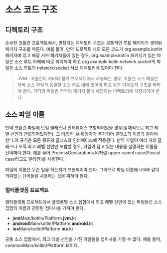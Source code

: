 # 소스 코드 구조

## 디렉토리 구조

순수한 코틀린 프로젝트에서, 권장되는 디렉토리 구조는 공통적인 루트 패키지가 생략된 패키지 구조를 따른다. 예를 들어, 만약 프로젝트 내의 모든 코드가 org.example.kotlin 패키지에 있고 해당 서브 패키지들에 있는 경우, org.example.kotlin 패키지가 있는 파일은 소스 루트 아래에 바로 위치해야 하고 org.example.kolin.network.socket의 파일은 소스 루트의 network/socket 서브 디렉토리에 있어야 한다. 


> JVM : 코틀린이 자바와 함께 프로젝트에서 사용되는 경우, 코틀린 소스 파일은 자바 소스 파일과 동일한 소스 루트 내에 있어야 하고 같은 디렉토리 구조를 따라야 한다. 각각의 파일은  각각의 패키지 문에 해당하는 디렉토리에 저장되어야 한다.


## 소스 파일 이름

만약 코틀린 파일에 단일 클래스나 인터페이스 포함되어있을 경우(잠재적으로 최고 레벨 선언과 관련되어있다면), 그 이름은 .kt 확장자가 추가되어 클래스의 이름과 같아야 한다.이 규칙은 모든 종류의 클래스와 인터페이스에 적용된다. 만약 파일이 여러 개의 클래스나 오직 최고 레벨 선언만 포함할 경우, 파일이 담고 있는 내용을 설명하는 이름을 선택해야 한다. 예를 들어 ProcessDeclarations.kt처럼 upper camel case(Pascal case라고도 알려진)를 사용한다.

파일의 이름은 무슨 일을 하는지가 표현되어야 한다. 그러므로 파일 이름에 Util과 같이 의미없는 단어들을 사용하는 것을 피해야 한다. 

### 멀티플랫폼 프로젝트

멀티플랫폼 프로젝트에서 플랫폼별 소스 집합에서 최고 레벨 선언이 있는 파일들은 소스 집합의 이름과 관련된 접미사를 가져야 한다.

- **jvm**Main/kotlin/Platform.**jvm**.kt
- **android**Main/kotlin/Platform.**android**.kt
- **ios**Main/kotlin/Platform.**ios**.kt

공통 소스 집합에서, 최고 레벨 선언을 가진 파일들을 접미사를 가질 수 없다. 예를 들어, commonMain/kotlin/Platform.kt이다.
